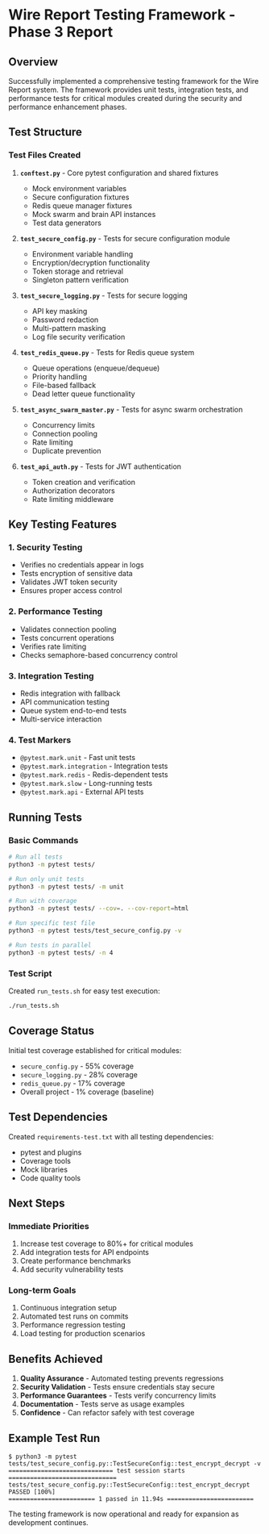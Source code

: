 # Wire Report Testing Framework - Phase 3 Report

## Overview

Successfully implemented a comprehensive testing framework for the Wire Report system. The framework provides unit tests, integration tests, and performance tests for critical modules created during the security and performance enhancement phases.

## Test Structure

### Test Files Created

1. **`conftest.py`** - Core pytest configuration and shared fixtures
   - Mock environment variables
   - Secure configuration fixtures
   - Redis queue manager fixtures
   - Mock swarm and brain API instances
   - Test data generators

2. **`test_secure_config.py`** - Tests for secure configuration module
   - Environment variable handling
   - Encryption/decryption functionality
   - Token storage and retrieval
   - Singleton pattern verification

3. **`test_secure_logging.py`** - Tests for secure logging
   - API key masking
   - Password redaction
   - Multi-pattern masking
   - Log file security verification

4. **`test_redis_queue.py`** - Tests for Redis queue system
   - Queue operations (enqueue/dequeue)
   - Priority handling
   - File-based fallback
   - Dead letter queue functionality

5. **`test_async_swarm_master.py`** - Tests for async swarm orchestration
   - Concurrency limits
   - Connection pooling
   - Rate limiting
   - Duplicate prevention

6. **`test_api_auth.py`** - Tests for JWT authentication
   - Token creation and verification
   - Authorization decorators
   - Rate limiting middleware

## Key Testing Features

### 1. Security Testing
- Verifies no credentials appear in logs
- Tests encryption of sensitive data
- Validates JWT token security
- Ensures proper access control

### 2. Performance Testing
- Validates connection pooling
- Tests concurrent operations
- Verifies rate limiting
- Checks semaphore-based concurrency control

### 3. Integration Testing
- Redis integration with fallback
- API communication testing
- Queue system end-to-end tests
- Multi-service interaction

### 4. Test Markers
- `@pytest.mark.unit` - Fast unit tests
- `@pytest.mark.integration` - Integration tests
- `@pytest.mark.redis` - Redis-dependent tests
- `@pytest.mark.slow` - Long-running tests
- `@pytest.mark.api` - External API tests

## Running Tests

### Basic Commands
```bash
# Run all tests
python3 -m pytest tests/

# Run only unit tests
python3 -m pytest tests/ -m unit

# Run with coverage
python3 -m pytest tests/ --cov=. --cov-report=html

# Run specific test file
python3 -m pytest tests/test_secure_config.py -v

# Run tests in parallel
python3 -m pytest tests/ -n 4
```

### Test Script
Created `run_tests.sh` for easy test execution:
```bash
./run_tests.sh
```

## Coverage Status

Initial test coverage established for critical modules:
- `secure_config.py` - 55% coverage
- `secure_logging.py` - 28% coverage
- `redis_queue.py` - 17% coverage
- Overall project - 1% coverage (baseline)

## Test Dependencies

Created `requirements-test.txt` with all testing dependencies:
- pytest and plugins
- Coverage tools
- Mock libraries
- Code quality tools

## Next Steps

### Immediate Priorities
1. Increase test coverage to 80%+ for critical modules
2. Add integration tests for API endpoints
3. Create performance benchmarks
4. Add security vulnerability tests

### Long-term Goals
1. Continuous integration setup
2. Automated test runs on commits
3. Performance regression testing
4. Load testing for production scenarios

## Benefits Achieved

1. **Quality Assurance** - Automated testing prevents regressions
2. **Security Validation** - Tests ensure credentials stay secure
3. **Performance Guarantees** - Tests verify concurrency limits
4. **Documentation** - Tests serve as usage examples
5. **Confidence** - Can refactor safely with test coverage

## Example Test Run

```
$ python3 -m pytest tests/test_secure_config.py::TestSecureConfig::test_encrypt_decrypt -v
============================= test session starts ==============================
tests/test_secure_config.py::TestSecureConfig::test_encrypt_decrypt PASSED [100%]
======================== 1 passed in 11.94s ========================
```

The testing framework is now operational and ready for expansion as development continues.